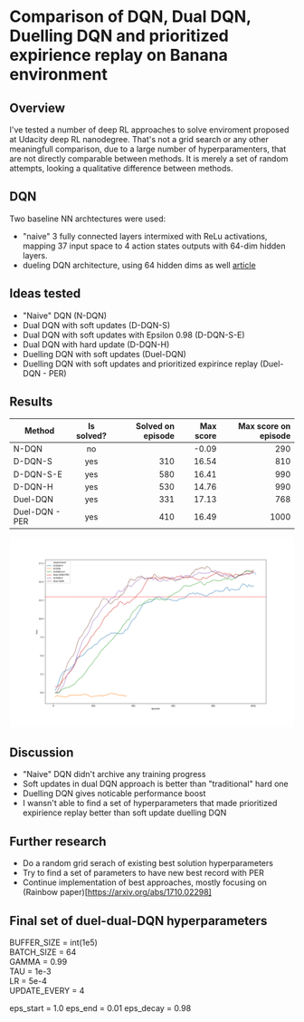 # Comparison of DQN, Dual DQN, Duelling DQN and prioritized expirience replay on Banana environment

## Overview
I've tested a number of deep RL approaches to solve enviroment proposed at Udacity deep RL nanodegree.
That's not a grid search or any other meaningfull comparison, due to a large number of hyperparamenters, that are not directly
comparable between methods. It is merely a set of random attempts, looking a qualitative difference between methods.

## DQN

Two baseline NN archtectures were used:
 - "naive" 3 fully connected layers intermixed with ReLu activations, mapping 37 input space to 4 action states outputs with 64-dim hidden layers.
 - dueling DQN architecture, using 64 hidden dims as well [article](https://arxiv.org/abs/1511.06581)  

## Ideas tested
 - "Naive" DQN (N-DQN)
 - Dual DQN with soft updates (D-DQN-S)
 - Dual DQN with soft updates with Epsilon 0.98 (D-DQN-S-E)
 - Dual DQN with hard update (D-DQN-H)
 - Duelling DQN with soft updates (Duel-DQN)
 - Duelling DQN with soft updates and prioritized expirince replay (Duel-DQN - PER)
 
## Results

| Method        | Is solved? | Solved on episode | Max score | Max score on episode|
| ------------- |:----------:| -----------------:| ---------:|--------------------:|
| N-DQN         | no         |                   |  -0.09    |    290              |
| D-DQN-S       | yes        |       310         |   16.54   |    810              |
| D-DQN-S-E     | yes        |       580         |   16.41   |    990              |
| D-DQN-H       | yes        |       530         |   14.76   |    990              |
| Duel-DQN      | yes        |       331         |   17.13   |    768              |
| Duel-DQN - PER| yes        |       410         |   16.49   |    1000             |

![performance plot](plot.png "Comparison of various training techinques")

## Discussion

 - "Naive" DQN didn't archive any training progress
 - Soft updates in dual DQN approach is better than "traditional" hard one
 - Duelling DQN gives noticable performance boost
 - I wansn't able to find a set of hyperparameters that made prioritized expirience replay better than soft update duelling DQN 

## Further research
 - Do a random grid serach of existing best solution hyperparameters
 - Try to find a set of parameters to have new best record with PER
 - Continue implementation of best approaches, mostly focusing on (Rainbow paper)[https://arxiv.org/abs/1710.02298] 
 
## Final set of duel-dual-DQN hyperparameters

BUFFER_SIZE = int(1e5)  
BATCH_SIZE = 64        
GAMMA = 0.99            
TAU = 1e-3              
LR = 5e-4               
UPDATE_EVERY = 4        

eps_start = 1.0
eps_end = 0.01 
eps_decay = 0.98


